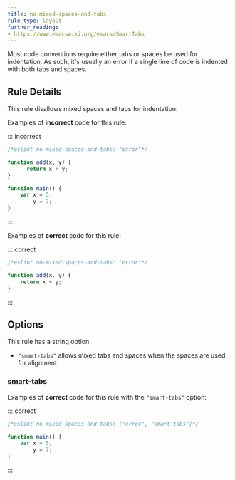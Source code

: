 ```yaml
---
title: no-mixed-spaces-and-tabs
rule_type: layout
further_reading:
- https://www.emacswiki.org/emacs/SmartTabs
---
```

Most code conventions require either tabs or spaces be used for indentation. As such, it's usually an error if a single line of code is indented with both tabs and spaces.

## Rule Details

This rule disallows mixed spaces and tabs for indentation.

Examples of **incorrect** code for this rule:

<!-- markdownlint-capture -->
<!-- markdownlint-disable MD010 -->
::: incorrect

```js
/*eslint no-mixed-spaces-and-tabs: "error"*/

function add(x, y) {
	  return x + y;
}

function main() {
	var x = 5,
	    y = 7;
}
```

:::
<!-- markdownlint-restore -->

Examples of **correct** code for this rule:

<!-- markdownlint-capture -->
<!-- markdownlint-disable MD010 -->
::: correct

```js
/*eslint no-mixed-spaces-and-tabs: "error"*/

function add(x, y) {
	return x + y;
}
```

:::
<!-- markdownlint-restore -->

## Options

This rule has a string option.

* `"smart-tabs"` allows mixed tabs and spaces when the spaces are used for alignment.

### smart-tabs

Examples of **correct** code for this rule with the `"smart-tabs"` option:

<!-- markdownlint-capture -->
<!-- markdownlint-disable MD010 -->
::: correct

```js
/*eslint no-mixed-spaces-and-tabs: ["error", "smart-tabs"]*/

function main() {
	var x = 5,
	    y = 7;
}
```

:::
<!-- markdownlint-restore -->
